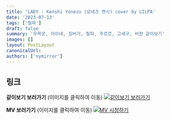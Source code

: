 ```yaml
---
title: 'LADY - Kenshi Yonezu (요네즈 켄시) cover by LILPA'
date: '2023-07-13'
tags: ['릴파']
draft: false
summary: '우왁굳, 아이네, 징버거, 릴파, 주르르, 고세구, 비챤 같이보기'
images: []
layout: PostLayout
canonicalUrl:
authors: ['nymirror']
---
```


## 링크

**같이보기 보러가기** (이미지를 클릭하여 이동)
[![같이보기 보러가기](https://cdn.discordapp.com/attachments/1135756712759013437/1135758630910697602/banner.png)](https://cafe.naver.com/steamindiegame/11991253)

**MV 보러가기** (이미지를 클릭하여 이동)
[![MV 시청하기](https://i.ytimg.com/vi/crvPldgKJIo/maxresdefault.jpg)](https://youtu.be/crvPldgKJIo)
